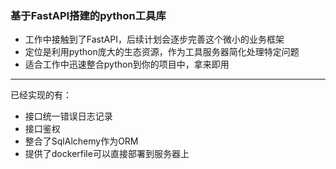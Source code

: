 ### 基于FastAPI搭建的python工具库

- 工作中接触到了FastAPI，后续计划会逐步完善这个微小的业务框架
- 定位是利用python庞大的生态资源，作为工具服务器简化处理特定问题
- 适合工作中迅速整合python到你的项目中，拿来即用
-------

已经实现的有：
- 接口统一错误日志记录
- 接口鉴权
- 整合了SqlAlchemy作为ORM
- 提供了dockerfile可以直接部署到服务器上